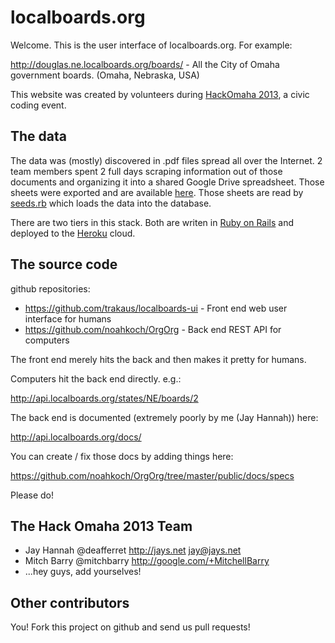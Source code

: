 localboards.org
===============

Welcome. This is the user interface of localboards.org. For example:

http://douglas.ne.localboards.org/boards/ - All the City of Omaha government boards. (Omaha, Nebraska, USA) 

This website was created by volunteers during [HackOmaha 2013](https://twitter.com/HackOmaha), a civic coding event.


The data
--------

The data was (mostly) discovered in .pdf files spread all over the Internet. 2 team members spent 2 full days 
scraping information out of those documents and organizing it into a shared Google Drive spreadsheet. Those sheets
were exported and are available [here](https://github.com/noahkoch/OrgOrg/tree/master/db/human_data_entry).
Those sheets are read by [seeds.rb](https://github.com/noahkoch/OrgOrg/blob/master/db/seeds.rb) which loads the data
into the database. 

There are two tiers in this stack. Both are writen in [Ruby on Rails](http://rubyonrails.org/) and deployed to 
the [Heroku](http://heroku.com) cloud.


The source code
---------------

github repositories:
* https://github.com/trakaus/localboards-ui - Front end web user interface for humans
* https://github.com/noahkoch/OrgOrg - Back end REST API for computers

The front end merely hits the back and then makes it pretty for humans. 

Computers hit the back end directly. e.g.:

http://api.localboards.org/states/NE/boards/2
    
The back end is documented (extremely poorly by me (Jay Hannah)) here:

http://api.localboards.org/docs/

You can create / fix those docs by adding things here:

https://github.com/noahkoch/OrgOrg/tree/master/public/docs/specs

Please do!


The Hack Omaha 2013 Team
------------------------

* Jay Hannah @deafferret http://jays.net jay@jays.net
* Mitch Barry @mitchbarry http://google.com/+MitchellBarry
* ...hey guys, add yourselves!


Other contributors
------------------

You! Fork this project on github and send us pull requests!

